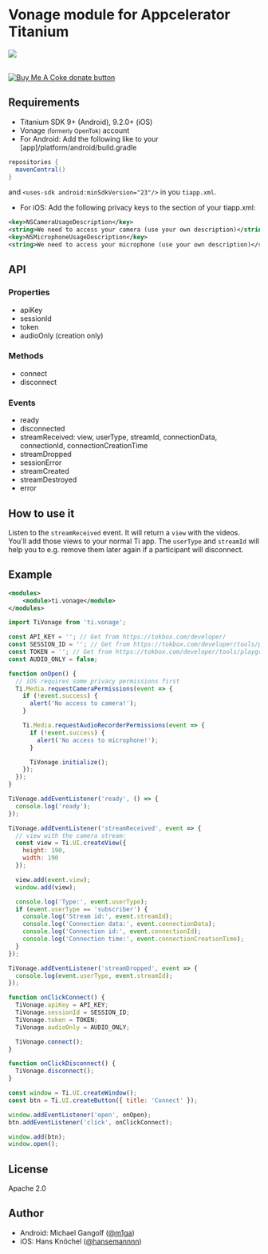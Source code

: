 # Vonage module for Appcelerator Titanium

<img src="images/vonage.jpg"/>

<br/>
<br/>

<span class="badge-buymeacoffee"><a href="https://www.buymeacoffee.com/miga" title="donate"><img src="https://img.shields.io/badge/buy%20me%20a%20coke-donate-orange.svg" alt="Buy Me A Coke donate button" /></a></span>

## Requirements

* Titanium SDK 9+ (Android), 9.2.0+ (iOS)
* Vonage <small>(formerly OpenTok)</small> account
* For Android: Add the following like to your [app]/platform/android/build.gradle
```gradle
repositories {
  mavenCentral()
}
```
and `<uses-sdk android:minSdkVersion="23"/>` in you `tiapp.xml`.

* For iOS: Add the following privacy keys to the <plist> section of your tiapp.xml:
```xml
<key>NSCameraUsageDescription</key>
<string>We need to access your camera (use your own description)</string>
<key>NSMicrophoneUsageDescription</key>
<string>We need to access your microphone (use your own description)</string>
```

## API

### Properties
* apiKey
* sessionId
* token
* audioOnly (creation only)

### Methods
* connect
* disconnect

### Events
* ready
* disconnected
* streamReceived: view, userType, streamId, connectionData, connectionId, connectionCreationTime
* streamDropped
* sessionError
* streamCreated
* streamDestroyed
* error

## How to use it

Listen to the `streamReceived` event. It will return a `view` with the videos. You'll add those views to your normal Ti app. The `userType` and `streamId` will help you to e.g. remove them later again if a participant will disconnect.

## Example

```xml
<modules>
    <module>ti.vonage</module>
</modules>
```

```javascript
import TiVonage from 'ti.vonage';

const API_KEY = ''; // Get from https://tokbox.com/developer/
const SESSION_ID = ''; // Get from https://tokbox.com/developer/tools/playground/
const TOKEN = ''; // Get from https://tokbox.com/developer/tools/playground/
const AUDIO_ONLY = false;

function onOpen() {
  // iOS requires some privacy permissions first
  Ti.Media.requestCameraPermissions(event => {
    if (!event.success) {
      alert('No access to camera!');
    }

    Ti.Media.requestAudioRecorderPermissions(event => {
      if (!event.success) {
        alert('No access to microphone!');
      }

      TiVonage.initialize();
    });
  });
}

TiVonage.addEventListener('ready', () => {
  console.log('ready');
});

TiVonage.addEventListener('streamReceived', event => {
  // view with the camera stream:
  const view = Ti.UI.createView({
    height: 190,
    width: 190
  });

  view.add(event.view);
  window.add(view);

  console.log('Type:', event.userType);
  if (event.userType == 'subscriber') {
    console.log('Stream id:', event.streamId);
    console.log('Connection data:', event.connectionData);
    console.log('Connection id:', event.connectionId);
    console.log('Connection time:', event.connectionCreationTime);
  }
});

TiVonage.addEventListener('streamDropped', event => {
  console.log(event.userType, event.streamId);
});

function onClickConnect() {
  TiVonage.apiKey = API_KEY;
  TiVonage.sessionId = SESSION_ID;
  TiVonage.token = TOKEN;
  TiVonage.audioOnly = AUDIO_ONLY;

  TiVonage.connect();
}

function onClickDisconnect() {
  TiVonage.disconnect();
}

const window = Ti.UI.createWindow();
const btn = Ti.UI.createButton({ title: 'Connect' });

window.addEventListener('open', onOpen);
btn.addEventListener('click', onClickConnect);

window.add(btn);
window.open();

```

## License

Apache 2.0

## Author

* Android: Michael Gangolf ([@m1ga](https://github.com/m1ga))
* iOS: Hans Knöchel ([@hansemannnn](https://github.com/hansemannnn))
